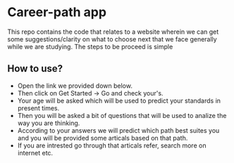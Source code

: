 # Career-path app
This repo contains the code that relates to a website wherein we can get some suggestions/clarity on what to choose next that we face generally while we are studying. The steps to be proceed is simple
## How to use?
* Open the link we provided down below.
* Then click on Get Started -> Go and check your's.
* Your age will be asked which will be used to predict your standards in present times.
* Then you will be asked a bit of questions that will be used to analize the way you are thinking.
* According to your answers we will predict which path best suites you and you will be provided some articals based on that path.
* If you are intrested go through that articals refer, search more on internet etc.
